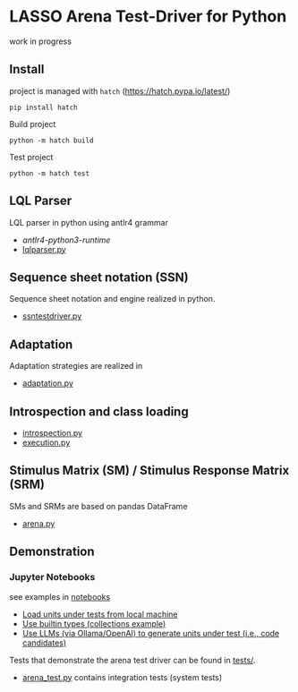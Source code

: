 # LASSO Arena Test-Driver for Python

work in progress

## Install

project is managed with `hatch` (https://hatch.pypa.io/latest/)

```commandline
pip install hatch
```

Build project

```commandline
python -m hatch build
```

Test project

```commandline
python -m hatch test
```

## LQL Parser

LQL parser in python using antlr4 grammar

* _antlr4-python3-runtime_
* [lqlparser.py](arena/lql/lqlparser.py)

## Sequence sheet notation (SSN)

Sequence sheet notation and engine realized in python.

* [ssntestdriver.py](arena/engine/ssntestdriver.py)

## Adaptation

Adaptation strategies are realized in

* [adaptation.py](arena/engine/adaptation.py)

## Introspection and class loading

* [introspection.py](arena/introspection.py)
* [execution.py](arena/execution.py)

## Stimulus Matrix (SM) / Stimulus Response Matrix (SRM)

SMs and SRMs are based on pandas DataFrame

* [arena.py](arena/arena.py)

## Demonstration

### Jupyter Notebooks

see examples in [notebooks](notebooks/)

* [Load units under tests from local machine](notebooks/base64_example.ipynb)
* [Use builtin types (collections example)](notebooks/list_example.ipynb)
* [Use LLMs (via Ollama/OpenAI) to generate units under test (i.e., code candidates)](notebooks/llm_ollama_example.ipynb)

Tests that demonstrate the arena test driver can be found in [tests/](tests/).

* [arena_test.py](tests/arena_test.py) contains integration tests (system tests)

